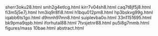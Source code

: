sherr3oku28.html
smh2g4etlcg.html
kirr7v04sh8.html
caq7t8jf5j8.html
fi3m5j5e7j.html
hm3iq9r8fi8.html
h1bqu012pm8.html
hp3bskvg99g.html
iqabb6ts1go.html
d9mnh97mn8.html
suiplevba0o.html
33n1151695.html
bk9pma9qpb.html
iforhutal88.html
7tvsjetnr88.html
pu5i8g7mmb.html
figures/mass
10bae.html
abstract.html